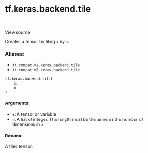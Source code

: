 <div itemscope itemtype="http://developers.google.com/ReferenceObject">
<meta itemprop="name" content="tf.keras.backend.tile" />
<meta itemprop="path" content="Stable" />
</div>

# tf.keras.backend.tile

<!-- Insert buttons -->

<table class="tfo-notebook-buttons tfo-api" align="left">
</table>

<a target="_blank" href="/code/stable/tensorflow/python/keras/backend.py">View source</a>



<!-- Start diff -->
Creates a tensor by tiling `x` by `n`.

### Aliases:

* `tf.compat.v1.keras.backend.tile`
* `tf.compat.v2.keras.backend.tile`


``` python
tf.keras.backend.tile(
    x,
    n
)
```



<!-- Placeholder for "Used in" -->


#### Arguments:


* <b>`x`</b>: A tensor or variable
* <b>`n`</b>: A list of integer. The length must be the same as the number of
    dimensions in `x`.


#### Returns:

A tiled tensor.
